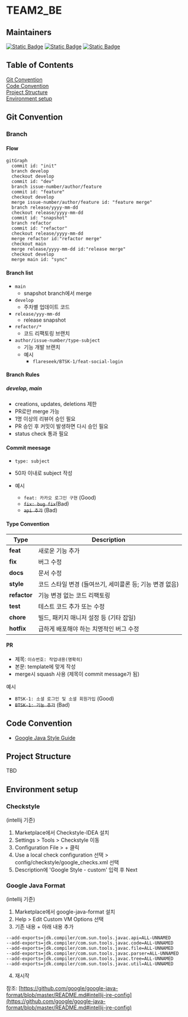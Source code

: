 # TEAM2_BE

## Maintainers

[![Static Badge](https://img.shields.io/badge/Github-xqqldir-yellow)](https://github.com/xqqldir)
[![Static Badge](https://img.shields.io/badge/Github-Hyeonjun0527-green)](https://github.com/Hyeonjun0527)
[![Static Badge](https://img.shields.io/badge/Github-flareseek-orange)](https://github.com/flareseek)

## Table of Contents

[Git Convention](#git-convention)<br/>
[Code Convention](#code-convention)<br/>
[Project Structure](#project-structure)<br/>
[Environment setup](#environment-setup)<br/>

## Git Convention

### Branch

#### Flow

```mermaid
gitGraph
  commit id: "init"
  branch develop
  checkout develop
  commit id: "dev"
  branch issue-number/author/feature
  commit id: "feature"
  checkout develop
  merge issue-number/author/feature id: "feature merge"
  branch release/yyyy-mm-dd
  checkout release/yyyy-mm-dd
  commit id: "snapshot"
  branch refactor
  commit id: "refactor"
  checkout release/yyyy-mm-dd
  merge refactor id:"refactor merge"
  checkout main
  merge release/yyyy-mm-dd id:"release merge"
  checkout develop
  merge main id: "sync"
```

#### Branch list

- `main`
  - snapshot branch에서 merge
- `develop`
  - 주차별 업데이트 코드
- `release/yyy-mm-dd`
  - release snapshot
- `refactor/*`
  - 코드 리팩토링 브랜치
- `author/issue-number/type-subject`
  - 기능 개발 브랜치
  - 예시
    - `flareseek/BTSK-1/feat-social-login`

#### Branch Rules

##### develop, main

- creations, updates, deletions 제한
- PR로만 merge 가능
- 1명 이상의 리뷰어 승인 필요
- PR 승인 후 커밋이 발생하면 다시 승인 필요
- status check 통과 필요

#### Commit meesage

- `type: subject`
- 50자 이내로 subject 작성

- 예시
  - `feat: 카카오 로그인 구현` (Good)
  - ~~`fix: bug fix`~~(Bad)
  - ~~`api 추가`~~ (Bad)

#### Type Convention

| Type         | Description                                              |
| ------------ | -------------------------------------------------------- |
| **feat**     | 새로운 기능 추가                                         |
| **fix**      | 버그 수정                                                |
| **docs**     | 문서 수정                                                |
| **style**    | 코드 스타일 변경 (들여쓰기, 세미콜론 등; 기능 변경 없음) |
| **refactor** | 기능 변경 없는 코드 리팩토링                             |
| **test**     | 테스트 코드 추가 또는 수정                               |
| **chore**    | 빌드, 패키지 매니저 설정 등 (기타 잡일)                  |
| **hotfix**   | 급하게 배포해야 하는 치명적인 버그 수정                  |

#### PR

- 제목: `이슈번호: 작업내용(명확히)`
- 본문: template에 맞게 작성
- merge시 squash 사용 (제목이 commit message가 됨)

예시

- `BTSK-1: 소셜 로그인 및 소셜 회원가입` (Good)
- ~~`BTSK-1: 기능 추가`~~ (Bad)

## Code Convention

- [Google Java Style Guide](https://google.github.io/styleguide/javaguide.html)

## Project Structure

TBD

## Environment setup

### Checkstyle

(intellij 기준)

1. Marketplace에서 Checkstyle-IDEA 설치
2. Settings > Tools > Checkstyle 이동
3. Configuration File > + 클릭
4. Use a local check configuration 선택 > config/checkstyle/google_checks.xml 선택
5. Description에 'Google Style - custom' 입력 후 Next

### Google Java Format

(intellij 기준)

1. Marketplace에서 google-java-format 설치
2. Help > Edit Custom VM Options 선택
3. 기존 내용 + 아래 내용 추가

```
--add-exports=jdk.compiler/com.sun.tools.javac.api=ALL-UNNAMED
--add-exports=jdk.compiler/com.sun.tools.javac.code=ALL-UNNAMED
--add-exports=jdk.compiler/com.sun.tools.javac.file=ALL-UNNAMED
--add-exports=jdk.compiler/com.sun.tools.javac.parser=ALL-UNNAMED
--add-exports=jdk.compiler/com.sun.tools.javac.tree=ALL-UNNAMED
--add-exports=jdk.compiler/com.sun.tools.javac.util=ALL-UNNAMED
```

4. 재시작

참조: [https://github.com/google/google-java-format/blob/master/README.md#intellij-jre-config](https://github.com/google/google-java-format/blob/master/README.md#intellij-jre-config)
